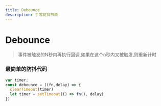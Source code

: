 ```yaml
---
title: Debounce
description: 手写防抖节流
---
```


# Debounce

> 事件被触发的N秒内再执行回调,如果在这个n秒内又被触发,则重新计时

### 最简单的防抖代码

``` js
var timer;
const debounce = ((fn,delay) => {
  clearTimeout(timer)
  let timer = setTimeout(() => fn(), delay)
})
```